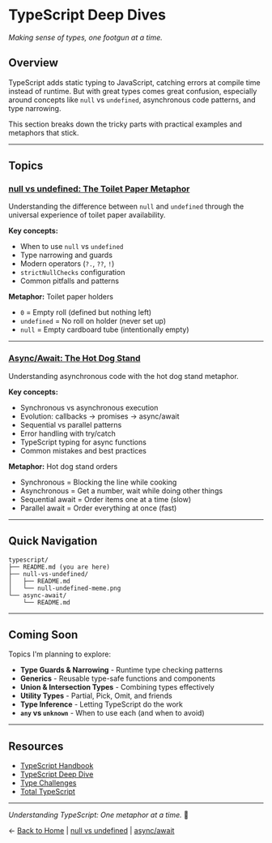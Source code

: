 # TypeScript Deep Dives

_Making sense of types, one footgun at a time._

## Overview

TypeScript adds static typing to JavaScript, catching errors at compile time instead of runtime. But with great types comes great confusion, especially around concepts like `null` vs `undefined`, asynchronous code patterns, and type narrowing.

This section breaks down the tricky parts with practical examples and metaphors that stick.

---

## Topics

### [null vs undefined: The Toilet Paper Metaphor](./null-vs-undefined/README.md)

Understanding the difference between `null` and `undefined` through the universal experience of toilet paper availability.

**Key concepts:**
- When to use `null` vs `undefined`
- Type narrowing and guards
- Modern operators (`?.`, `??`, `!`)
- `strictNullChecks` configuration
- Common pitfalls and patterns

**Metaphor:** Toilet paper holders
- `0` = Empty roll (defined but nothing left)
- `undefined` = No roll on holder (never set up)
- `null` = Empty cardboard tube (intentionally empty)

---

### [Async/Await: The Hot Dog Stand](./async-await/README.md)

Understanding asynchronous code with the hot dog stand metaphor.

**Key concepts:**
- Synchronous vs asynchronous execution
- Evolution: callbacks → promises → async/await
- Sequential vs parallel patterns
- Error handling with try/catch
- TypeScript typing for async functions
- Common mistakes and best practices

**Metaphor:** Hot dog stand orders
- Synchronous = Blocking the line while cooking
- Asynchronous = Get a number, wait while doing other things
- Sequential await = Order items one at a time (slow)
- Parallel await = Order everything at once (fast)

---

## Quick Navigation

```
typescript/
├── README.md (you are here)
├── null-vs-undefined/
│   ├── README.md
│   └── null-undefined-meme.png
└── async-await/
    └── README.md
```

---

## Coming Soon

Topics I'm planning to explore:

- **Type Guards & Narrowing** - Runtime type checking patterns
- **Generics** - Reusable type-safe functions and components
- **Union & Intersection Types** - Combining types effectively
- **Utility Types** - Partial, Pick, Omit, and friends
- **Type Inference** - Letting TypeScript do the work
- **`any` vs `unknown`** - When to use each (and when to avoid)

---

## Resources

- [TypeScript Handbook](https://www.typescriptlang.org/docs/handbook/intro.html)
- [TypeScript Deep Dive](https://basarat.gitbook.io/typescript/)
- [Type Challenges](https://github.com/type-challenges/type-challenges)
- [Total TypeScript](https://www.totaltypescript.com/)

---

_Understanding TypeScript: One metaphor at a time._ 🌭

← [Back to Home](../README.md) | [null vs undefined](./null-vs-undefined/README.md) | [async/await](./async-await/README.md)
